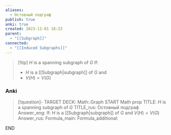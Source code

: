 ```yaml
---
aliases:
  - Остовный подграф
publish: true
anki: true
created: 2023-11-01 18:23
parent:
  - "[[Subgraph]]"
connected:
  - "[[Induced Subgraphs]]"
---
```


> [!tip] $H$ is a spanning subgraph of $G$ 
> If:
> - $H$ is a [[Subgraph|subgraph]] of $G$ and 
> - $V(H)=V(G)$

### Anki
> [!question]-
TARGET DECK: Math::Graph
START
Math prop
TITLE: $H$ is a spanning subgraph of $G$ 
TITLE_rus: Остовный подграф
Answer_eng: If:
$H$ is a [[Subgraph|subgraph]] of $G$ and 
$V(H)=V(G)$
Answer_rus: 
Formula_main: 
Formula_additional:
<!--ID: 1699170889234-->
END












